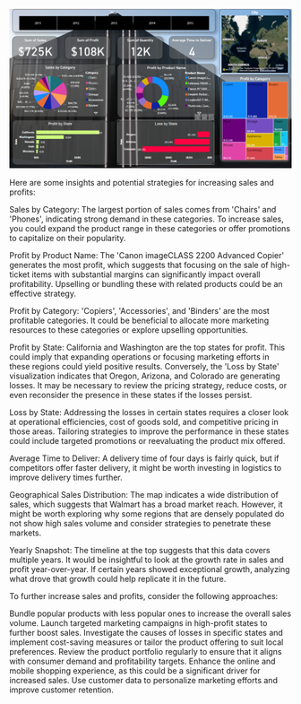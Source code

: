 ![Ananlysis image](https://github.com/sanjana211095/Walmart_Sales_Analysis/blob/main/Walmart.png)

Here are some insights and potential strategies for increasing sales and profits:

Sales by Category: The largest portion of sales comes from 'Chairs' and 'Phones', indicating strong demand in these categories. To increase sales, you could expand the product range in these categories or offer promotions to capitalize on their popularity.

Profit by Product Name: The 'Canon imageCLASS 2200 Advanced Copier' generates the most profit, which suggests that focusing on the sale of high-ticket items with substantial margins can significantly impact overall profitability. Upselling or bundling these with related products could be an effective strategy.

Profit by Category: 'Copiers', 'Accessories', and 'Binders' are the most profitable categories. It could be beneficial to allocate more marketing resources to these categories or explore upselling opportunities.

Profit by State: California and Washington are the top states for profit. This could imply that expanding operations or focusing marketing efforts in these regions could yield positive results. Conversely, the 'Loss by State' visualization indicates that Oregon, Arizona, and Colorado are generating losses. It may be necessary to review the pricing strategy, reduce costs, or even reconsider the presence in these states if the losses persist.

Loss by State: Addressing the losses in certain states requires a closer look at operational efficiencies, cost of goods sold, and competitive pricing in those areas. Tailoring strategies to improve the performance in these states could include targeted promotions or reevaluating the product mix offered.

Average Time to Deliver: A delivery time of four days is fairly quick, but if competitors offer faster delivery, it might be worth investing in logistics to improve delivery times further.

Geographical Sales Distribution: The map indicates a wide distribution of sales, which suggests that Walmart has a broad market reach. However, it might be worth exploring why some regions that are densely populated do not show high sales volume and consider strategies to penetrate these markets.

Yearly Snapshot: The timeline at the top suggests that this data covers multiple years. It would be insightful to look at the growth rate in sales and profit year-over-year. If certain years showed exceptional growth, analyzing what drove that growth could help replicate it in the future.

To further increase sales and profits, consider the following approaches:

Bundle popular products with less popular ones to increase the overall sales volume.
Launch targeted marketing campaigns in high-profit states to further boost sales.
Investigate the causes of losses in specific states and implement cost-saving measures or tailor the product offering to suit local preferences.
Review the product portfolio regularly to ensure that it aligns with consumer demand and profitability targets.
Enhance the online and mobile shopping experience, as this could be a significant driver for increased sales.
Use customer data to personalize marketing efforts and improve customer retention.
